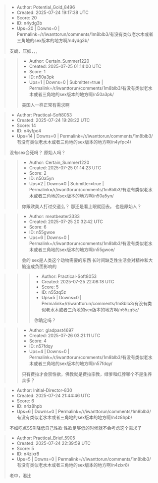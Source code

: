 > - Author: Potential_Gold_8496
> - Created: 2025-07-24 19:17:38 UTC
> - Score: 20
> - ID: n4ydg3b
> - Ups=20 | Downs=0 | Permalink=/r/iwanttorun/comments/1m8blb3/有没有类似老水木或者三角地的sex版本的地方啊/n4ydg3b/
>
> 支蝻，压抑，，，

>> - Author: Certain_Summer1220
>> - Created: 2025-07-25 01:14:00 UTC
>> - Score: 1
>> - ID: n50a3pk
>> - Ups=1 | Downs=0 | Submitter=true | Permalink=/r/iwanttorun/comments/1m8blb3/有没有类似老水木或者三角地的sex版本的地方啊/n50a3pk/
>>
>> 美国人一样正常有需求啊

> - Author: Practical-Soft8053
> - Created: 2025-07-24 19:28:22 UTC
> - Score: 14
> - ID: n4yfpc4
> - Ups=14 | Downs=0 | Permalink=/r/iwanttorun/comments/1m8blb3/有没有类似老水木或者三角地的sex版本的地方啊/n4yfpc4/
>
> 没有sex会死吗？ 原始人吗？

>> - Author: Certain_Summer1220
>> - Created: 2025-07-25 01:14:23 UTC
>> - Score: 2
>> - ID: n50a5yn
>> - Ups=2 | Downs=0 | Submitter=true | Permalink=/r/iwanttorun/comments/1m8blb3/有没有类似老水木或者三角地的sex版本的地方啊/n50a5yn/
>>
>> 你跟欧美人打过交道么？ 那还是看上眼就回去。 也是原始人？

>> - Author: meatbeater3333
>> - Created: 2025-07-25 20:32:42 UTC
>> - Score: 6
>> - ID: n55gwoe
>> - Ups=6 | Downs=0 | Permalink=/r/iwanttorun/comments/1m8blb3/有没有类似老水木或者三角地的sex版本的地方啊/n55gwoe/
>>
>> 会的
>> sex是人类这个动物需要的东西
>> 长时间缺乏性生活会对精神和大脑造成负面影响的

>>> - Author: Practical-Soft8053
>>> - Created: 2025-07-25 22:08:18 UTC
>>> - Score: 5
>>> - ID: n55zq5z
>>> - Ups=5 | Downs=0 | Permalink=/r/iwanttorun/comments/1m8blb3/有没有类似老水木或者三角地的sex版本的地方啊/n55zq5z/
>>>
>>> 你确定吗？

>> - Author: gladpast4697
>> - Created: 2025-07-26 03:21:11 UTC
>> - Score: 4
>> - ID: n57fdqy
>> - Ups=4 | Downs=0 | Permalink=/r/iwanttorun/comments/1m8blb3/有没有类似老水木或者三角地的sex版本的地方啊/n57fdqy/
>>
>> 只有费拉才会禁性欲，佛教就是费拉宗教，绿爹和红脖哪个不是生养众多？

> - Author: Initial-Director-830
> - Created: 2025-07-24 21:44:46 UTC
> - Score: 6
> - ID: n4z8hpb
> - Ups=6 | Downs=0 | Permalink=/r/iwanttorun/comments/1m8blb3/有没有类似老水木或者三角地的sex版本的地方啊/n4z8hpb/
>
> 不如吃点SSRI降低自己性欲 性欲足够低的时候就不会考虑这个需求了

> - Author: Practical_Brief_5905
> - Created: 2025-07-24 22:39:59 UTC
> - Score: 5
> - ID: n4zixr8
> - Ups=5 | Downs=0 | Permalink=/r/iwanttorun/comments/1m8blb3/有没有类似老水木或者三角地的sex版本的地方啊/n4zixr8/
>
> 老中，渴比
